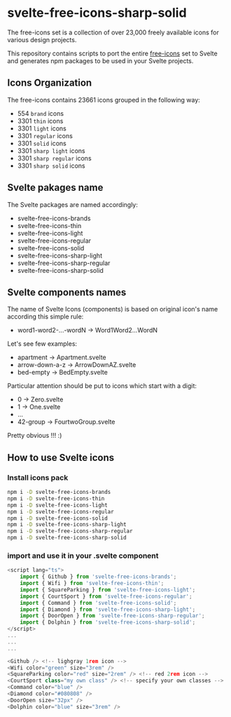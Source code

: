 # svelte-free-icons-sharp-solid

The free-icons set is a collection of over 23,000 freely available icons for various design projects.

This repository contains scripts to port the entire [free-icons](https://free-icons.github.io/free-icons/) set to Svelte and generates npm packages to be used in your Svelte projects.

## Icons Organization

The free-icons contains 23661 icons grouped in the following way:

- 554 `brand` icons
- 3301 `thin` icons
- 3301 `light` icons
- 3301 `regular` icons
- 3301 `solid` icons
- 3301 `sharp light` icons
- 3301 `sharp regular` icons
- 3301 `sharp solid` icons

## Svelte pakages name

The Svelte packages are named accordingly:

- svelte-free-icons-brands
- svelte-free-icons-thin
- svelte-free-icons-light
- svelte-free-icons-regular
- svelte-free-icons-solid
- svelte-free-icons-sharp-light
- svelte-free-icons-sharp-regular
- svelte-free-icons-sharp-solid

## Svelte components names

The name of Svelte Icons (components) is based on original icon's name according this simple rule:

- word1-word2-...-wordN -> Word1Word2...WordN

Let's see few examples:

- apartment -> Apartment.svelte
- arrow-down-a-z -> ArrowDownAZ.svelte
- bed-empty -> BedEmpty.svelte

Particular attention should be put to icons which start with a digit:

- 0 -> Zero.svelte
- 1 -> One.svelte
- ...
- 42-group -> FourtwoGroup.svelte

Pretty obvious !!! :)

## How to use Svelte icons

### Install icons pack

```bash
npm i -D svelte-free-icons-brands
npm i -D svelte-free-icons-thin
npm i -D svelte-free-icons-light
npm i -D svelte-free-icons-regular
npm i -D svelte-free-icons-solid
npm i -D svelte-free-icons-sharp-light
npm i -D svelte-free-icons-sharp-regular
npm i -D svelte-free-icons-sharp-solid
```

### import and use it in your .svelte component

```js
<script lang="ts">
    import { Github } from 'svelte-free-icons-brands';
    import { Wifi } from 'svelte-free-icons-thin';
    import { SquareParking } from 'svelte-free-icons-light';
    import { CourtSport } from 'svelte-free-icons-regular';
    import { Command } from 'svelte-free-icons-solid';
    import { Diamond } from 'svelte-free-icons-sharp-light';
    import { DoorOpen } from 'svelte-free-icons-sharp-regular';
    import { Dolphin } from 'svelte-free-icons-sharp-solid';
</script>
...
...
...

<Github /> <!-- lighgray 1rem icon -->
<Wifi color="green" size="3rem" />
<SquareParking color="red" size="2rem" /> <!-- red 2rem icon -->
<CourtSport class="my own class" /> <!-- specify your own classes -->
<Command color="blue" />
<Diamond color="#080808" />
<DoorOpen size="32px" />
<Dolphin color="blue" size="3rem" />
```
